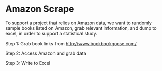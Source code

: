 Amazon Scrape
=============

To support a project that relies on Amazon data, we want to randomly sample books listed on Amazon, grab relevant information, and dump to excel, in order to support a statistical study.

Step 1: Grab book links from http://www.bookbookgoose.com/

Step 2: Access Amazon and grab data

Step 3: Write to Excel